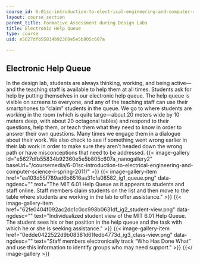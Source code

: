 ```yaml
---
course_id: 6-01sc-introduction-to-electrical-engineering-and-computer-science-i-spring-2011
layout: course_section
parent_title: Formative Assessment during Design Labs
title: Electronic Help Queue
type: course
uid: e5627dfb55834b92360e5e5b805c607a

---
```


Electronic Help Queue
---------------------

In the design lab, students are always thinking, working, and being active—and the teaching staff is available to help them at all times. Students ask for help by putting themselves in our electronic help queue. The help queue is visible on screens to everyone, and any of the teaching staff can use their smartphones to “claim” students in the queue. We go to where students are working in the room (which is quite large—about 20 meters wide by 10 meters deep, with about 20 octagonal tables) and respond to their questions, help them, or teach them what they need to know in order to answer their own questions. Many times we engage them in a dialogue about their work. We also check to see if something went wrong earlier in their lab work in order to make sure they aren’t headed down the wrong path or have misconceptions that need to be addressed.
{{< image-gallery id="e5627dfb55834b92360e5e5b805c607a_nanogallery2" baseUrl="/coursemedia/6-01sc-introduction-to-electrical-engineering-and-computer-science-i-spring-2011/" >}}
{{< image-gallery-item href="ea103d55f789ad6b6516aa31cfa08582_ig1_queue.png" data-ngdesc="" text="The MIT 6.01 Help Queue as it appears to students and staff online. Staff members claim students on the list and then move to the table where students are working in the lab to offer assistance." >}}
{{< image-gallery-item href="62fe0404f092ac2dc1c0cc998b0631df_ig2_student-view.png" data-ngdesc="" text="Individualized student view of the MIT 6.01 Help Queue. The student sees his or her position in the help queue and the task with which he or she is seeking assistance." >}}
{{< image-gallery-item href="0edde0422522d9b08381d61fedb4773d_ig3_class-view.png" data-ngdesc="" text="Staff members electronically track “Who Has Done What” and use this information to identify groups who may need support." >}}
{{</ image-gallery >}}